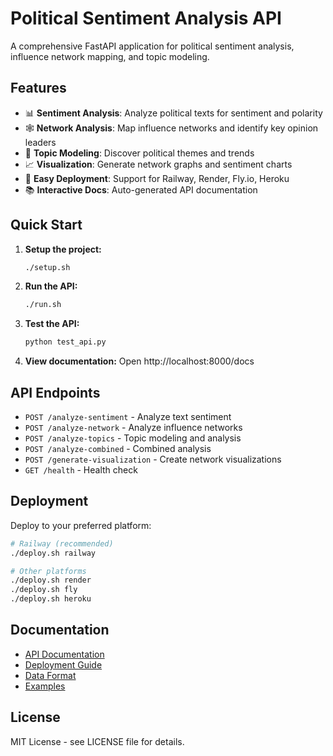 # Political Sentiment Analysis API

A comprehensive FastAPI application for political sentiment analysis, influence network mapping, and topic modeling.

## Features

- 📊 **Sentiment Analysis**: Analyze political texts for sentiment and polarity
- 🕸️ **Network Analysis**: Map influence networks and identify key opinion leaders  
- 🎯 **Topic Modeling**: Discover political themes and trends
- 📈 **Visualization**: Generate network graphs and sentiment charts
- 🚀 **Easy Deployment**: Support for Railway, Render, Fly.io, Heroku
- 📚 **Interactive Docs**: Auto-generated API documentation

## Quick Start

1. **Setup the project:**
   ```bash
   ./setup.sh
   ```

2. **Run the API:**
   ```bash
   ./run.sh
   ```

3. **Test the API:**
   ```bash
   python test_api.py
   ```

4. **View documentation:**
   Open http://localhost:8000/docs

## API Endpoints

- `POST /analyze-sentiment` - Analyze text sentiment
- `POST /analyze-network` - Analyze influence networks
- `POST /analyze-topics` - Topic modeling and analysis
- `POST /analyze-combined` - Combined analysis
- `POST /generate-visualization` - Create network visualizations
- `GET /health` - Health check

## Deployment

Deploy to your preferred platform:

```bash
# Railway (recommended)
./deploy.sh railway

# Other platforms
./deploy.sh render
./deploy.sh fly
./deploy.sh heroku
```

## Documentation

- [API Documentation](docs/API_DOCUMENTATION.md)
- [Deployment Guide](docs/DEPLOYMENT_GUIDE.md)
- [Data Format](docs/DATA_FORMAT.md)
- [Examples](docs/EXAMPLES.md)

## License

MIT License - see LICENSE file for details.
